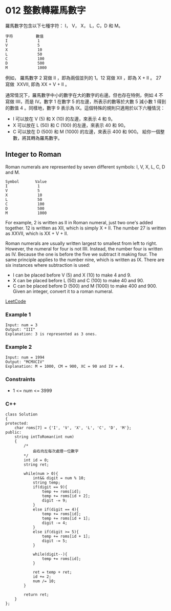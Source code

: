 # 012 整數轉羅馬數字

羅馬數字包含以下七種字符： I， V， X， L，C，D 和 M。
```
字符          數值
I             1
V             5
X             10
L             50
C             100
D             500
M             1000
```
例如， 羅馬數字 2 寫做 II ，即為兩個並列的 1。12 寫做 XII ，即為 X + II 。 27 寫做  XXVII, 即為 XX + V + II 。

通常情況下，羅馬數字中小的數字在大的數字的右邊。但也存在特例，例如 4 不寫做 IIII，而是 IV。數字 1 在數字 5 的左邊，所表示的數等於大數 5 減小數 1 得到的數值 4 。同樣地，數字 9 表示為 IX。這個特殊的規則只適用於以下六種情況：

* I 可以放在 V (5) 和 X (10) 的左邊，來表示 4 和 9。
* X 可以放在 L (50) 和 C (100) 的左邊，來表示 40 和 90。 
* C 可以放在 D (500) 和 M (1000) 的左邊，來表示 400 和 900。
給你一個整數，將其轉為羅馬數字。

##  Integer to Roman

Roman numerals are represented by seven different symbols: I, V, X, L, C, D and M.
```
Symbol       Value
I             1
V             5
X             10
L             50
C             100
D             500
M             1000
```
For example, 2 is written as II in Roman numeral, just two one's added together. 12 is written as XII, which is simply X + II. The number 27 is written as XXVII, which is XX + V + II.

Roman numerals are usually written largest to smallest from left to right. However, the numeral for four is not IIII. Instead, the number four is written as IV. Because the one is before the five we subtract it making four. The same principle applies to the number nine, which is written as IX. There are six instances where subtraction is used:

* I can be placed before V (5) and X (10) to make 4 and 9. 
* X can be placed before L (50) and C (100) to make 40 and 90. 
* C can be placed before D (500) and M (1000) to make 400 and 900.
Given an integer, convert it to a roman numeral.

[LeetCode](https://leetcode-cn.com/problems/integer-to-roman/)

### Example 1

```
Input: num = 3
Output: "III"
Explanation: 3 is represented as 3 ones.
```

### Example 2

```
Input: num = 1994
Output: "MCMXCIV"
Explanation: M = 1000, CM = 900, XC = 90 and IV = 4.
```

### Constraints

* 1 <= num <= 3999


### C++ 

```
class Solution
{
protected:
    char roms[7] = {'I', 'V', 'X', 'L', 'C', 'D', 'M'};
public:
    string intToRoman(int num)
    {
        /*
            由右向左每次處理一位數字
        */
        int id = 0;
        string ret;        

        while(num > 0){
            int&& digit = num % 10;             
            string temp;
            if(digit == 9){
                temp += roms[id];
                temp += roms[id + 2];                
                digit -= 9;
            }
            else if(digit == 4){
                temp += roms[id];
                temp += roms[id + 1];
                digit -= 4;
            }
            else if(digit >= 5){
                temp += roms[id + 1];
                digit -= 5;
            }
            
            while(digit--){
                temp += roms[id];
            }
            
            ret = temp + ret;
            id += 2;
            num /= 10;
        }
        
        return ret;
    }
};
```
